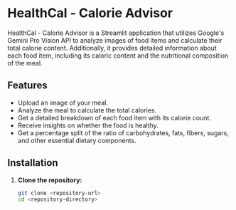 # HealthCal - Calorie Advisor

HealthCal - Calorie Advisor is a Streamlit application that utilizes Google's Gemini Pro Vision API to analyze images of food items and calculate their total calorie content. Additionally, it provides detailed information about each food item, including its caloric content and the nutritional composition of the meal.

## Features

- Upload an image of your meal.
- Analyze the meal to calculate the total calories.
- Get a detailed breakdown of each food item with its calorie count.
- Receive insights on whether the food is healthy.
- Get a percentage split of the ratio of carbohydrates, fats, fibers, sugars, and other essential dietary components.

## Installation

1. **Clone the repository:**
   ```bash
   git clone <repository-url>
   cd <repository-directory>
